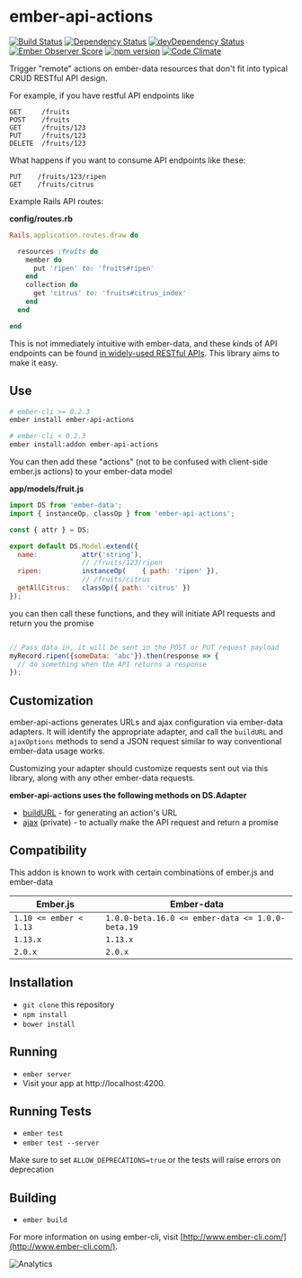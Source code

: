 # ember-api-actions

[![Build Status](https://travis-ci.org/mike-north/ember-api-actions.svg?branch=master)](https://travis-ci.org/mike-north/ember-api-actions)
[![Dependency Status](https://david-dm.org/mike-north/ember-api-actions.svg)](https://david-dm.org/mike-north/ember-api-actions)
[![devDependency Status](https://david-dm.org/mike-north/ember-api-actions/dev-status.svg)](https://david-dm.org/mike-north/ember-api-actions#info=devDependencies)
[![Ember Observer Score](http://emberobserver.com/badges/ember-api-actions.svg)](http://emberobserver.com/addons/ember-api-actions)
[![npm version](https://badge.fury.io/js/ember-api-actions.svg)](http://badge.fury.io/js/ember-api-actions)
[![Code Climate](https://codeclimate.com/github/mike-north/ember-api-actions/badges/gpa.svg)](https://codeclimate.com/github/mike-north/ember-api-actions)

Trigger "remote" actions on ember-data resources that don't fit into typical CRUD RESTful API design.

For example, if you have restful API endpoints like

```
GET     /fruits
POST    /fruits
GET     /fruits/123
PUT     /fruits/123
DELETE  /fruits/123
```

What happens if you want to consume API endpoints like these:

```
PUT    /fruits/123/ripen
GET    /fruits/citrus
```

Example Rails API routes:

**config/routes.rb**

```rb
Rails.application.routes.draw do

  resources :fruits do
    member do
      put 'ripen' to: 'fruits#ripen'
    end
    collection do
      get 'citrus' to: 'fruits#citrus_index'
    end
  end

end

```


This is not immediately intuitive with ember-data, and these kinds of API endpoints can be found [in widely-used RESTful APIs](https://developer.github.com/v3/gists/#star-a-gist). This library aims to make it easy. 



## Use
```sh
# ember-cli >= 0.2.3
ember install ember-api-actions

# ember-cli < 0.2.3
ember install:addon ember-api-actions

```

You can then add these "actions" (not to be confused with client-side ember.js actions) to your ember-data model


**app/models/fruit.js**
```js
import DS from 'ember-data';
import { instanceOp, classOp } from 'ember-api-actions';

const { attr } = DS;

export default DS.Model.extend({
  name:           attr('string'),
                  // /fruits/123/ripen
  ripen:          instanceOp(    { path: 'ripen' }),
                  // /fruits/citrus
  getAllCitrus:   classOp({ path: 'citrus' })
});

```

you can then call these functions, and they will initiate API requests and return you the promise

```js

// Pass data in, it will be sent in the POST or PUT request payload
myRecord.ripen({someData: 'abc'}).then(response => {
  // do something when the API returns a response
});

```


## Customization

ember-api-actions generates URLs and ajax configuration via ember-data adapters. It will identify the appropriate adapter, and call the `buildURL` and `ajaxOptions` methods to send a JSON request similar to way conventional ember-data usage works. 

Customizing your adapter should customize requests sent out via this library, along with any other ember-data requests. 

**ember-api-actions uses the following methods on DS.Adapter**

* [buildURL](http://emberjs.com/api/data/classes/DS.RESTAdapter.html#method_buildURL) - for generating an action's URL
* [ajax](https://github.com/emberjs/data/blob/v1.13.4/packages/ember-data/lib/adapters/rest-adapter.js#L836-L859) (private) - to actually make the API request and return a promise

## Compatibility

This addon is known to work with certain combinations of ember.js and ember-data

Ember.js | Ember-data
---------|-------------
`1.10 <= ember < 1.13` | `1.0.0-beta.16.0 <= ember-data <= 1.0.0-beta.19`
`1.13.x` | `1.13.x`
`2.0.x` | `2.0.x`

## Installation

* `git clone` this repository
* `npm install`
* `bower install`

## Running

* `ember server`
* Visit your app at http://localhost:4200.

## Running Tests

* `ember test`
* `ember test --server`

Make sure to set `ALLOW_DEPRECATIONS=true` or the tests will raise
errors on deprecation

## Building

* `ember build`

For more information on using ember-cli, visit [http://www.ember-cli.com/](http://www.ember-cli.com/).

![Analytics](https://ga-beacon.appspot.com/UA-66610985-1/mike-north/ember-api-actions/readme)
